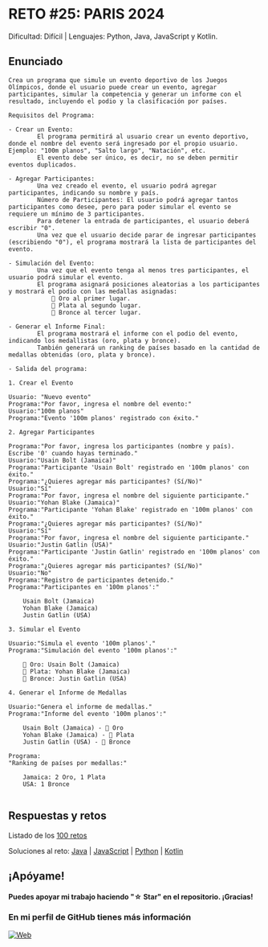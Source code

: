 # RETO #25: PARIS 2024
Dificultad: Difícil | Lenguajes: Python, Java, JavaScript y Kotlin.

## Enunciado

```
Crea un programa que simule un evento deportivo de los Juegos Olímpicos, donde el usuario puede crear un evento, agregar participantes, simular la competencia y generar un informe con el resultado, incluyendo el podio y la clasificación por países.

Requisitos del Programa:

- Crear un Evento:
        El programa permitirá al usuario crear un evento deportivo, donde el nombre del evento será ingresado por el propio usuario. Ejemplo: "100m planos", "Salto largo", "Natación", etc.
        El evento debe ser único, es decir, no se deben permitir eventos duplicados.

- Agregar Participantes:
        Una vez creado el evento, el usuario podrá agregar participantes, indicando su nombre y país.
        Número de Participantes: El usuario podrá agregar tantos participantes como desee, pero para poder simular el evento se requiere un mínimo de 3 participantes.
        Para detener la entrada de participantes, el usuario deberá escribir "0".
        Una vez que el usuario decide parar de ingresar participantes (escribiendo "0"), el programa mostrará la lista de participantes del evento.

- Simulación del Evento:
        Una vez que el evento tenga al menos tres participantes, el usuario podrá simular el evento.
        El programa asignará posiciones aleatorias a los participantes y mostrará el podio con las medallas asignadas:
            🥇 Oro al primer lugar.
            🥈 Plata al segundo lugar.
            🥉 Bronce al tercer lugar.

- Generar el Informe Final:
        El programa mostrará el informe con el podio del evento, indicando los medallistas (oro, plata y bronce).
        También generará un ranking de países basado en la cantidad de medallas obtenidas (oro, plata y bronce).

- Salida del programa:

1. Crear el Evento

Usuario: "Nuevo evento"
Programa:"Por favor, ingresa el nombre del evento:"
Usuario:"100m planos"
Programa:"Evento '100m planos' registrado con éxito."

2. Agregar Participantes

Programa:"Por favor, ingresa los participantes (nombre y país). Escribe '0' cuando hayas terminado."
Usuario:"Usain Bolt (Jamaica)"
Programa:"Participante 'Usain Bolt' registrado en '100m planos' con éxito."
Programa:"¿Quieres agregar más participantes? (Sí/No)"
Usuario:"Sí"
Programa:"Por favor, ingresa el nombre del siguiente participante."
Usuario:"Yohan Blake (Jamaica)"
Programa:"Participante 'Yohan Blake' registrado en '100m planos' con éxito."
Programa:"¿Quieres agregar más participantes? (Sí/No)"
Usuario:"Sí"
Programa:"Por favor, ingresa el nombre del siguiente participante."
Usuario:"Justin Gatlin (USA)"
Programa:"Participante 'Justin Gatlin' registrado en '100m planos' con éxito."
Programa:"¿Quieres agregar más participantes? (Sí/No)"
Usuario:"No"
Programa:"Registro de participantes detenido."
Programa:"Participantes en '100m planos':"

    Usain Bolt (Jamaica)
    Yohan Blake (Jamaica)
    Justin Gatlin (USA)

3. Simular el Evento

Usuario:"Simula el evento '100m planos'."
Programa:"Simulación del evento '100m planos':"

    🥇 Oro: Usain Bolt (Jamaica)
    🥈 Plata: Yohan Blake (Jamaica)
    🥉 Bronce: Justin Gatlin (USA)

4. Generar el Informe de Medallas

Usuario:"Genera el informe de medallas."
Programa:"Informe del evento '100m planos':"

    Usain Bolt (Jamaica) - 🥇 Oro
    Yohan Blake (Jamaica) - 🥈 Plata
    Justin Gatlin (USA) - 🥉 Bronce

Programa:
"Ranking de países por medallas:"

    Jamaica: 2 Oro, 1 Plata
    USA: 1 Bronce
   
```

## Respuestas y retos
Listado de los [100 retos](/README.md)

Soluciones al reto: 
[Java](/RETOS/Reto25/Reto25.java) | 
[JavaScript](/RETOS/Reto25/Reto25.js) | 
[Python](/RETOS/Reto25/Reto25.py) |
[Kotlin](/RETOS/Reto25/Reto25.kt)



## ¡Apóyame! 
#### Puedes apoyar mi trabajo haciendo "☆ Star" en el repositorio. ¡Gracias!

### En mi perfil de GitHub tienes más información

[![Web](https://img.shields.io/badge/GitHub-breativo-14a1f0?style=for-the-badge&logo=github&logoColor=white&labelColor=101010)](https://github.com/breativo)